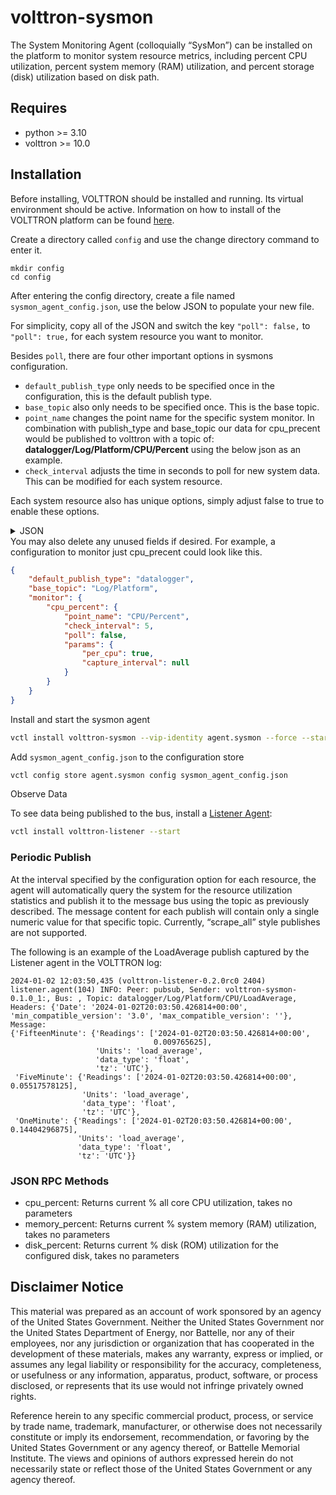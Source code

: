 # volttron-sysmon

The System Monitoring Agent (colloquially “SysMon”) can be installed on the platform to monitor system resource metrics,
including percent CPU utilization, percent system memory (RAM) utilization, and percent storage (disk) utilization based
on disk path.

## Requires

* python >= 3.10
* volttron >= 10.0

## Installation

Before installing, VOLTTRON should be installed and running.  Its virtual environment should be active.
Information on how to install of the VOLTTRON platform can be found
[here](https://github.com/eclipse-volttron/volttron-core).

Create a directory called `config` and use the change directory command to enter it.

```shell
mkdir config
cd config
```

After entering the config directory, create a file named `sysmon_agent_config.json`, use the below JSON to populate your new file.

For simplicity, copy all of the JSON and switch the key `"poll": false,` to `"poll": true,` for each system resource you want to monitor.

Besides `poll`, there are four other important options in sysmons configuration.

- `default_publish_type` only needs to be specified once in the configuration, this is the default publish type.
- `base_topic` also only needs to be specified once. This is the base topic.
- `point_name` changes the point name for the specific system monitor. In combination with publish_type and base_topic our data for cpu_precent would be published to volttron with a topic of: **datalogger/Log/Platform/CPU/Percent** using the below json as an example.
- `check_interval` adjusts the time in seconds to poll for new system data. This can be modified for each system resource.

Each system resource also has unique options, simply adjust false to true to enable these options.

<details>
<summary>JSON</summary>

```json
{
    "default_publish_type": "datalogger",
    "base_topic": "Log/Platform",
    "monitor": {
        "cpu_percent": {
            "point_name": "CPU/Percent",
            "check_interval": 5,
            "poll": false,
            "params": {
                "per_cpu": true,
                "capture_interval": null
            }
        },
        "cpu_times": {
            "point_name": "CPU/Times",
            "check_interval": 5,
            "poll": false,
            "params": {
                "per_cpu": false,
                "sub_points": {
                    "user": false,
                    "nice": false,
                    "system": false,
                    "idle": false,
                    "iowait": false,
                    "irq": false,
                    "softirq": false,
                    "steal": false,
                    "guest": false,
                    "guest_nice": false
                }
            }
        },
        "cpu_times_percent": {
            "point_name": "CPU/TimePercentages",
            "check_interval": 5,
            "poll": false,
            "params": {
                "per_cpu": false,
                "capture_interval": null,
                "sub_points": {
                    "user": false,
                    "nice": false,
                    "system": false,
                    "idle": false,
                    "iowait": false,
                    "irq": false,
                    "softirq": false,
                    "steal": false,
                    "guest": false,
                    "guest_nice": false
                }
            }
        },
        "cpu_statistics": {
            "point_name": "CPU/Statistics",
            "check_interval": 5,
            "poll": false,
            "params": {
                "sub_points": {
                    "ctx_switches": false,
                    "interrupts": false,
                    "soft_interrupts": false
                }
            }
        },
        "cpu_frequency": {
            "point_name": "CPU/Frequencies",
            "check_interval": 5,
            "poll": false,
            "params": {
                "per_cpu": false,
                "sub_points": {
                    "current": false,
                    "min": false,
                    "max": false
                }
            }
        },
        "memory": {
            "point_name": "Memory",
            "check_interval": 5,
            "poll": false,
            "params": {
                "sub_points": {
                    "total": false,
                    "available": true,
                    "percent": true,
                    "used": true,
                    "free": false,
                    "active": false,
                    "inactive": false,
                    "buffers": false,
                    "cached": false,
                    "shared": false,
                    "slab": false
                }
            }
        },
        "disk_usage": {
            "point_name": "Disk/Usage",
            "check_interval": 3600,
            "poll": false,
            "params": {
                "disk_path": ["/"],
                "sub_points": {
                    "total": false,
                    "used": true,
                    "free": true,
                    "percent": true
                }
            }
        },
        "load_average": {
            "point_name": "CPU/LoadAverage",
            "check_interval": 5,
            "poll": false,
            "params": {
                "sub_points": {
                    "OneMinute": true,
                    "FiveMinute": true,
                    "FifteenMinute": true
                }
            }
        },
        "swap": {
            "point_name": "Swap",
            "check_interval": 5,
            "poll": false,
            "params": {
                "sub_points": {
                    "total": false,
                    "used": true,
                    "free": true,
                    "percent": true,
                    "sin": false,
                    "sout": false
                }
            }
        },
        "path_usage": {
            "point_name": "Disk/Path/Usage",
            "check_interval": 3600,
            "poll": false,
            "params": {
                "path_name": "/var/log/journal"
            }
        },
        "path_usage_rate": {
            "point_name": "Disk/Path/Rate",
            "check_interval": 3600,
            "poll": false,
            "params": {
                "path_name": "/var/log/journal"
            }
        },
        "disk_io": {
            "point_name": "Disk/IO",
            "check_interval": 5,
            "poll": false,
            "params": {
                "per_disk": false,
                "included_disks": [],
                "no_wrap": true,
                "sub_points": {
                    "read_count": false,
                    "write_count": false,
                    "read_bytes": true,
                    "write_bytes": true,
                    "read_time": true,
                    "write_time": true,
                    "read_merged_count": false,
                    "write_merged_count": false,
                    "busy_time": true,
                    "read_throughput": true,
                    "write_throughput": true
                }
            }
        },
        "network_io": {
            "point_name": "Network/IO",
            "check_interval": 5,
            "poll": false,
            "params": {
                "per_nic": true,
                "included_nics": [],
                "no_wrap": true,
                "sub_points": {
                    "bytes_sent": true,
                    "bytes_recv": true,
                    "packets_sent": true,
                    "packets_recv": true,
                    "errin": true,
                    "errout": true,
                    "dropin": true,
                    "dropout": true,
                    "receive_throughput": true,
                    "send_throughput": true
                }
            }
        },
        "network_connections": {
            "point_name": "Network/Connections",
            "check_interval": 5,
            "poll": false,
            "params": {
                "kind": "inet",
                "sub_points": {
                    "fd": false,
                    "family": false,
                    "type": false,
                    "laddr": false,
                    "raddr": false,
                    "status": false,
                    "pid": false
                }
            }
        },
        "network_interface_addresses": {
            "point_name": "Network/Interface/Addresses",
            "check_interval": 5,
            "poll": false,
            "params": {
                "included_interfaces": [],
                "sub_points": {
                    "family": false,
                    "address": false,
                    "netmask": false,
                    "broadcast": false,
                    "ptp": false
                }
            }
        },
        "network_interface_statistics": {
            "point_name": "Network/Interface/Addresses",
            "check_interval": 5,
            "poll": false,
            "params": {
                "included_interfaces": [],
                "sub_points": {
                    "isup": false,
                    "duplex": false,
                    "speed": false,
                    "mtu": false
                }
            }
        },
        "sensors_temperatures": {
            "point_name": "Sensors/Temperatures",
            "check_interval": 5,
            "poll": false,
            "params": {
                "fahrenheit": false,
                "included_sensors": [],
                "sub_points": {
                    "label": true,
                    "current": true,
                    "high": true,
                    "critical": true
                }
            }
        },
        "sensors_fans": {
            "point_name": "Sensors/Fans",
            "check_interval": 5,
            "poll": false,
            "params": {
                "included_sensors": [],
                "sub_points": {
                    "label": false,
                    "current": false
                }
            }
        },
        "sensors_battery": {
            "point_name": "Sensors/Battery",
            "check_interval": 5,
            "poll": false,
            "params": {
                "sub_points": {
                    "percent": false,
                    "secsleft": false,
                    "power_plugged": false
                }
            }
        },
        "boot_time": {
            "point_name": "BootTime",
            "check_interval": 5,
            "poll": false,
            "params": {}
        },
        "users": {
            "point_name": "Users",
            "check_interval": 5,
            "poll": false,
            "params": {
                "sub_points": {
                    "name": false,
                    "terminal": false,
                    "host": false,
                    "started": false,
                    "pid": false
                }
            }
        }
    }
}

```

</details>
You may also delete any unused fields if desired. For example, a configuration to monitor just cpu_precent could look like this.

```json
{
    "default_publish_type": "datalogger",
    "base_topic": "Log/Platform",
    "monitor": {
        "cpu_percent": {
            "point_name": "CPU/Percent",
            "check_interval": 5,
            "poll": false,
            "params": {
                "per_cpu": true,
                "capture_interval": null
            }
        }
    }
}
```

Install and start the sysmon agent

```bash
vctl install volttron-sysmon --vip-identity agent.sysmon --force --start
```

Add `sysmon_agent_config.json` to the configuration store

```bash
vctl config store agent.sysmon config sysmon_agent_config.json
```

Observe Data

To see data being published to the bus, install a [Listener Agent](https://pypi.org/project/volttron-listener/):

```bash
vctl install volttron-listener --start
```

### Periodic Publish

At the interval specified by the configuration option for each resource, the agent will automatically query the system
for the resource utilization statistics and publish it to the message bus using the topic as previously described.  The
message content for each publish will contain only a single numeric value for that specific topic.  Currently,
“scrape_all” style publishes are not supported.

The following is an example of the LoadAverage publish captured by the Listener agent in the VOLTTRON log:

```log
2024-01-02 12:03:50,435 (volttron-listener-0.2.0rc0 2404) listener.agent(104) INFO: Peer: pubsub, Sender: volttron-sysmon-0.1.0_1:, Bus: , Topic: datalogger/Log/Platform/CPU/LoadAverage, Headers: {'Date': '2024-01-02T20:03:50.426814+00:00', 'min_compatible_version': '3.0', 'max_compatible_version': ''}, Message:
{'FifteenMinute': {'Readings': ['2024-01-02T20:03:50.426814+00:00',
                                0.009765625],
                   'Units': 'load_average',
                   'data_type': 'float',
                   'tz': 'UTC'},
 'FiveMinute': {'Readings': ['2024-01-02T20:03:50.426814+00:00', 0.05517578125],
                'Units': 'load_average',
                'data_type': 'float',
                'tz': 'UTC'},
 'OneMinute': {'Readings': ['2024-01-02T20:03:50.426814+00:00', 0.14404296875],
               'Units': 'load_average',
               'data_type': 'float',
               'tz': 'UTC'}}
```

### JSON RPC Methods

- cpu_percent:  Returns current % all core CPU utilization, takes no parameters
- memory_percent:  Returns current % system memory (RAM) utilization, takes no parameters
- disk_percent:  Returns current % disk (ROM) utilization for the configured disk, takes no parameters

## Disclaimer Notice

This material was prepared as an account of work sponsored by an agency of the
United States Government.  Neither the United States Government nor the United
States Department of Energy, nor Battelle, nor any of their employees, nor any
jurisdiction or organization that has cooperated in the development of these
materials, makes any warranty, express or implied, or assumes any legal
liability or responsibility for the accuracy, completeness, or usefulness or any
information, apparatus, product, software, or process disclosed, or represents
that its use would not infringe privately owned rights.

Reference herein to any specific commercial product, process, or service by
trade name, trademark, manufacturer, or otherwise does not necessarily
constitute or imply its endorsement, recommendation, or favoring by the United
States Government or any agency thereof, or Battelle Memorial Institute. The
views and opinions of authors expressed herein do not necessarily state or
reflect those of the United States Government or any agency thereof.
